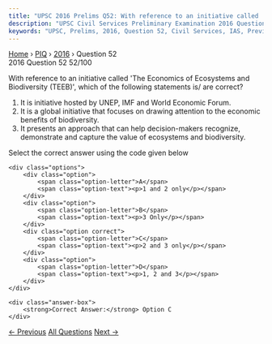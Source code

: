 ```yaml
---
title: "UPSC 2016 Prelims Q52: With reference to an initiative called 'The Economics of Eco..."
description: "UPSC Civil Services Preliminary Examination 2016 Question 52 with options and answer"
keywords: "UPSC, Prelims, 2016, Question 52, Civil Services, IAS, Previous Year Questions"
---
```


<nav class="breadcrumb">
    <a href="../../">Home</a>
    <span>›</span>
    <a href="../">PIQ</a>
    <span>›</span>
    <a href="./">2016</a>
    <span>›</span>
    <span>Question 52</span>
</nav>

<div class="question-header">
    <div class="question-meta">
        <span class="year-badge">2016</span>
        <span class="question-number">Question 52</span>
        <span class="progress">52/100</span>
    </div>
    <div class="progress-bar">
        <div class="progress-fill" style="width: 52.0%"></div>
    </div>
</div>

<div class="question-content">
    <div class="question-text">
        <p>With reference to an initiative called 'The Economics of Ecosystems and<br />
Biodiversity (TEEB)', which of the following statements is/ are correct?</p>
<ol>
<li>It is initiative hosted by UNEP, IMF and World Economic Forum.</li>
<li>It is a global initiative that focuses on drawing attention to the economic benefits of biodiversity.</li>
<li>It presents an approach that can help decision-makers recognize, demonstrate and capture the value of ecosystems and biodiversity.</li>
</ol>
<p>Select the correct answer using the code given below</p>
    </div>
    
    <div class="options">
        <div class="option">
            <span class="option-letter">A</span>
            <span class="option-text"><p>1 and 2 only</p></span>
        </div>
        <div class="option">
            <span class="option-letter">B</span>
            <span class="option-text"><p>3 Only</p></span>
        </div>
        <div class="option correct">
            <span class="option-letter">C</span>
            <span class="option-text"><p>2 and 3 only</p></span>
        </div>
        <div class="option">
            <span class="option-letter">D</span>
            <span class="option-text"><p>1, 2 and 3</p></span>
        </div>
    </div>

    <div class="answer-box">
        <strong>Correct Answer:</strong> Option C
    </div>
</div>

<div class="question-nav">
    <a href="../q051-doctors-without-borders-medecins-sans-frontiercs-o/" class="nav-btn prev">← Previous</a>
    <a href="../" class="nav-btn center">All Questions</a>
    <a href="../q053-with-reference-to-red-sanders-sometimes-seen-in-th/" class="nav-btn next">Next →</a>
</div>
